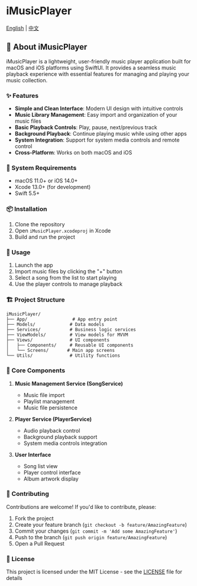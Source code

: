 # iMusicPlayer

[English](README.md) | [中文](README_zh.md)

## 🎵 About iMusicPlayer

iMusicPlayer is a lightweight, user-friendly music player application built for macOS and iOS platforms using SwiftUI. It provides a seamless music playback experience with essential features for managing and playing your music collection.

### ✨ Features

- **Simple and Clean Interface**: Modern UI design with intuitive controls
- **Music Library Management**: Easy import and organization of your music files
- **Basic Playback Controls**: Play, pause, next/previous track
- **Background Playback**: Continue playing music while using other apps
- **System Integration**: Support for system media controls and remote control
- **Cross-Platform**: Works on both macOS and iOS

### 🔧 System Requirements

- macOS 11.0+ or iOS 14.0+
- Xcode 13.0+ (for development)
- Swift 5.5+

### 📦 Installation

1. Clone the repository
2. Open `iMusicPlayer.xcodeproj` in Xcode
3. Build and run the project

### 🚀 Usage

1. Launch the app
2. Import music files by clicking the "+" button
3. Select a song from the list to start playing
4. Use the player controls to manage playback

### 🏗 Project Structure

```
iMusicPlayer/
├── App/                 # App entry point
├── Models/             # Data models
├── Services/           # Business logic services
├── ViewModels/         # View models for MVVM
├── Views/              # UI components
│   ├── Components/     # Reusable UI components
│   └── Screens/       # Main app screens
└── Utils/              # Utility functions
```

### 📱 Core Components

1. **Music Management Service (SongService)**
   - Music file import
   - Playlist management
   - Music file persistence

2. **Player Service (PlayerService)**
   - Audio playback control
   - Background playback support
   - System media controls integration

3. **User Interface**
   - Song list view
   - Player control interface
   - Album artwork display

### 🤝 Contributing

Contributions are welcome! If you'd like to contribute, please:

1. Fork the project
2. Create your feature branch (`git checkout -b feature/AmazingFeature`)
3. Commit your changes (`git commit -m 'Add some AmazingFeature'`)
4. Push to the branch (`git push origin feature/AmazingFeature`)
5. Open a Pull Request

### 📄 License

This project is licensed under the MIT License - see the [LICENSE](LICENSE) file for details 